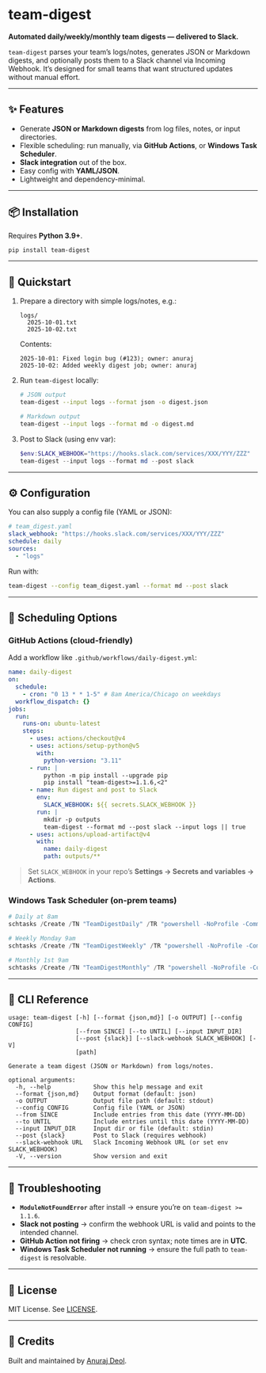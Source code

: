 # team-digest

**Automated daily/weekly/monthly team digests — delivered to Slack.**

`team-digest` parses your team’s logs/notes, generates JSON or Markdown digests, and optionally posts them to a Slack channel via Incoming Webhook. It’s designed for small teams that want structured updates without manual effort.

---

## ✨ Features
- Generate **JSON or Markdown digests** from log files, notes, or input directories.
- Flexible scheduling: run manually, via **GitHub Actions**, or **Windows Task Scheduler**.
- **Slack integration** out of the box.
- Easy config with **YAML/JSON**.
- Lightweight and dependency-minimal.

---

## 📦 Installation
Requires **Python 3.9+**.

```bash
pip install team-digest
```

---

## 🚀 Quickstart

1. Prepare a directory with simple logs/notes, e.g.:

   ```
   logs/
     2025-10-01.txt
     2025-10-02.txt
   ```

   Contents:
   ```
   2025-10-01: Fixed login bug (#123); owner: anuraj
   2025-10-02: Added weekly digest job; owner: anuraj
   ```

2. Run `team-digest` locally:

   ```bash
   # JSON output
   team-digest --input logs --format json -o digest.json

   # Markdown output
   team-digest --input logs --format md -o digest.md
   ```

3. Post to Slack (using env var):

   ```powershell
   $env:SLACK_WEBHOOK="https://hooks.slack.com/services/XXX/YYY/ZZZ"
   team-digest --input logs --format md --post slack
   ```

---

## ⚙️ Configuration

You can also supply a config file (YAML or JSON):

```yaml
# team_digest.yaml
slack_webhook: "https://hooks.slack.com/services/XXX/YYY/ZZZ"
schedule: daily
sources:
  - "logs"
```

Run with:

```bash
team-digest --config team_digest.yaml --format md --post slack
```

---

## 📅 Scheduling Options

### GitHub Actions (cloud-friendly)

Add a workflow like `.github/workflows/daily-digest.yml`:

```yaml
name: daily-digest
on:
  schedule:
    - cron: "0 13 * * 1-5" # 8am America/Chicago on weekdays
  workflow_dispatch: {}
jobs:
  run:
    runs-on: ubuntu-latest
    steps:
      - uses: actions/checkout@v4
      - uses: actions/setup-python@v5
        with:
          python-version: "3.11"
      - run: |
          python -m pip install --upgrade pip
          pip install "team-digest>=1.1.6,<2"
      - name: Run digest and post to Slack
        env:
          SLACK_WEBHOOK: ${{ secrets.SLACK_WEBHOOK }}
        run: |
          mkdir -p outputs
          team-digest --format md --post slack --input logs || true
      - uses: actions/upload-artifact@v4
        with:
          name: daily-digest
          path: outputs/**
```

> Set `SLACK_WEBHOOK` in your repo’s **Settings → Secrets and variables → Actions**.

### Windows Task Scheduler (on-prem teams)

```powershell
# Daily at 8am
schtasks /Create /TN "TeamDigestDaily" /TR "powershell -NoProfile -Command team-digest --format md --post slack --input C:\Data\logs" /SC DAILY /ST 08:00

# Weekly Monday 9am
schtasks /Create /TN "TeamDigestWeekly" /TR "powershell -NoProfile -Command team-digest --format md --post slack --input C:\Data\logs" /SC WEEKLY /D MON /ST 09:00

# Monthly 1st 9am
schtasks /Create /TN "TeamDigestMonthly" /TR "powershell -NoProfile -Command team-digest --format md --post slack --input C:\Data\logs" /SC MONTHLY /D 1 /ST 09:00
```

---

## 🔑 CLI Reference

```text
usage: team-digest [-h] [--format {json,md}] [-o OUTPUT] [--config CONFIG]
                   [--from SINCE] [--to UNTIL] [--input INPUT_DIR]
                   [--post {slack}] [--slack-webhook SLACK_WEBHOOK] [-V]
                   [path]

Generate a team digest (JSON or Markdown) from logs/notes.

optional arguments:
  -h, --help            Show this help message and exit
  --format {json,md}    Output format (default: json)
  -o OUTPUT             Output file path (default: stdout)
  --config CONFIG       Config file (YAML or JSON)
  --from SINCE          Include entries from this date (YYYY-MM-DD)
  --to UNTIL            Include entries until this date (YYYY-MM-DD)
  --input INPUT_DIR     Input dir or file (default: stdin)
  --post {slack}        Post to Slack (requires webhook)
  --slack-webhook URL   Slack Incoming Webhook URL (or set env SLACK_WEBHOOK)
  -V, --version         Show version and exit
```

---

## 🐞 Troubleshooting
- **`ModuleNotFoundError`** after install → ensure you’re on `team-digest >= 1.1.6`.
- **Slack not posting** → confirm the webhook URL is valid and points to the intended channel.
- **GitHub Action not firing** → check cron syntax; note times are in **UTC**.
- **Windows Task Scheduler not running** → ensure the full path to `team-digest` is resolvable.

---

## 📜 License
MIT License. See [LICENSE](LICENSE).

---

## 🙌 Credits
Built and maintained by [Anuraj Deol](https://github.com/anurajdeol90).
